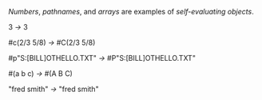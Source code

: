  

*Numbers*, *pathnames*, and *arrays* are examples of *self-evaluating objects*. 

3 *→* 3 

#c(2/3 5/8) *→* #C(2/3 5/8) 

#p"S:[BILL]OTHELLO.TXT" *→* #P"S:[BILL]OTHELLO.TXT" 

#(a b c) *→* #(A B C) 

"fred smith" *→* "fred smith" 

